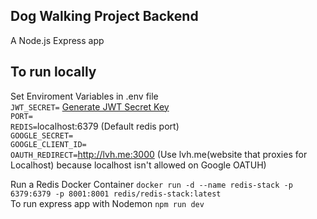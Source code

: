 ## Dog Walking Project Backend

A Node.js Express app

## To run locally

Set Enviroment Variables in .env file <br/>
`JWT_SECRET=` [Generate JWT Secret Key](https://www.ibm.com/docs/da/order-management?topic=SSGTJF/configuration/t_GeneratingJWTToken.htm)  <br />
`PORT=` <br />
`REDIS=`localhost:6379 (Default redis port) <br />
`GOOGLE_SECRET=` <br />
`GOOGLE_CLIENT_ID=` <br />
`OAUTH_REDIRECT=`http://lvh.me:3000 (Use lvh.me(website that proxies for Localhost) because localhost isn't allowed on Google OATUH) <br>

Run a Redis Docker Container `docker run -d --name redis-stack -p 6379:6379 -p 8001:8001 redis/redis-stack:latest` <br />
To run express app with Nodemon `npm run dev`
